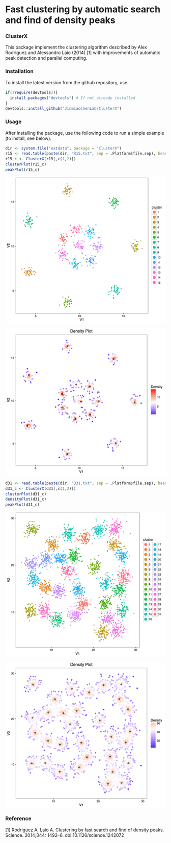 Fast clustering by automatic search and find of density peaks
===============

### ClusterX

This package implement the clustering algorithm described by Alex Rodriguez and Alessandro Laio (2014) [1] with improvements of automatic peak detection and parallel computing.


### Installation

To install the latest version from the github repository, use:

``` r
if(!require(devtools)){
  install.packages("devtools") # If not already installed
}
devtools::install_github("JinmiaoChenLab/ClusterX")
```


### Usage

After installing the package, use the following code to run a simple example (to install, see below).

``` r
dir <- system.file("extdata", package = "ClusterX")
r15 <- read.table(paste(dir, "R15.txt", sep = .Platform$file.sep), header = FALSE)
r15_c <- ClusterX(r15[,c(1,2)])
clusterPlot(r15_c)
peakPlot(r15_c)
```

![](R15_cluster_plot.png)

![](R15_density_plot.png)


``` r
d31 <- read.table(paste(dir, "D31.txt", sep = .Platform$file.sep), header = FALSE)
d31_c <- ClusterX(d31[,c(1,2)])
clusterPlot(d31_c)
densityPlot(d31_c)
peakPlot(d31_c)
```

![](D31_cluster_plot.png)

![](D31_density_plot.png)


### Reference

[1] Rodriguez A, Laio A. Clustering by fast search and find of density peaks. Science. 2014;344: 1492–6. doi:10.1126/science.1242072
